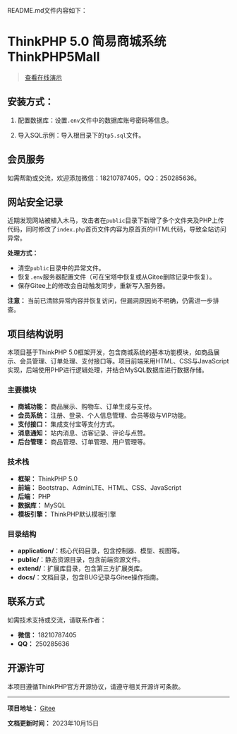 README.md文件内容如下：

# ThinkPHP 5.0 简易商城系统 ThinkPHP5Mall

> [查看在线演示](http://open.gaoxueya.com)

## 安装方式：

1. 配置数据库：设置`.env`文件中的数据库账号密码等信息。

2. 导入SQL示例：导入根目录下的`tp5.sql`文件。

## 会员服务

如需帮助或交流，欢迎添加微信：18210787405，QQ：250285636。

## 网站安全记录

近期发现网站被植入木马，攻击者在`public`目录下新增了多个文件夹及PHP上传代码，同时修改了`index.php`首页文件内容为原首页的HTML代码，导致全站访问异常。

**处理方式：**

- 清空`public`目录中的异常文件。
- 恢复`.env`服务器配置文件（可在宝塔中恢复或从Gitee删除记录中恢复）。
- 保存Gitee上的修改会自动触发同步，重新写入服务器。

**注意：** 当前已清除异常内容并恢复访问，但漏洞原因尚不明确，仍需进一步排查。

## 项目结构说明

本项目基于ThinkPHP 5.0框架开发，包含商城系统的基本功能模块，如商品展示、会员管理、订单处理、支付接口等。项目前端采用HTML、CSS与JavaScript实现，后端使用PHP进行逻辑处理，并结合MySQL数据库进行数据存储。

### 主要模块

- **商城功能：** 商品展示、购物车、订单生成与支付。
- **会员系统：** 注册、登录、个人信息管理、会员等级与VIP功能。
- **支付接口：** 集成支付宝等支付方式。
- **消息通知：** 站内消息、访客记录、评论与点赞。
- **后台管理：** 商品管理、订单管理、用户管理等。

### 技术栈

- **框架：** ThinkPHP 5.0
- **前端：** Bootstrap、AdminLTE、HTML、CSS、JavaScript
- **后端：** PHP
- **数据库：** MySQL
- **模板引擎：** ThinkPHP默认模板引擎

### 目录结构

- **application/**：核心代码目录，包含控制器、模型、视图等。
- **public/**：静态资源目录，包含前端资源文件。
- **extend/**：扩展库目录，包含第三方扩展类库。
- **docs/**：文档目录，包含BUG记录与Gitee操作指南。

## 联系方式

如需技术支持或交流，请联系作者：

- **微信：** 18210787405
- **QQ：** 250285636

## 开源许可

本项目遵循ThinkPHP官方开源协议，请遵守相关开源许可条款。

---

**项目地址：** [Gitee](https://gitee.com/rinuo/tp5)

**文档更新时间：** 2023年10月15日